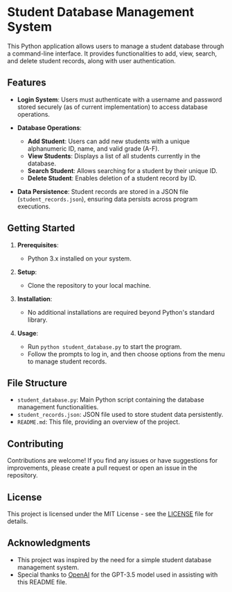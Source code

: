 # Student Database Management System

This Python application allows users to manage a student database through a command-line interface. It provides functionalities to add, view, search, and delete student records, along with user authentication.

## Features

- **Login System**: Users must authenticate with a username and password stored securely (as of current implementation) to access database operations.
  
- **Database Operations**:
  - **Add Student**: Users can add new students with a unique alphanumeric ID, name, and valid grade (A-F).
  - **View Students**: Displays a list of all students currently in the database.
  - **Search Student**: Allows searching for a student by their unique ID.
  - **Delete Student**: Enables deletion of a student record by ID.
  
- **Data Persistence**: Student records are stored in a JSON file (`student_records.json`), ensuring data persists across program executions.

## Getting Started

1. **Prerequisites**:
   - Python 3.x installed on your system.
   
2. **Setup**:
   - Clone the repository to your local machine.

3. **Installation**:
   - No additional installations are required beyond Python's standard library.

4. **Usage**:
   - Run `python student_database.py` to start the program.
   - Follow the prompts to log in, and then choose options from the menu to manage student records.

## File Structure

- `student_database.py`: Main Python script containing the database management functionalities.
- `student_records.json`: JSON file used to store student data persistently.
- `README.md`: This file, providing an overview of the project.

## Contributing

Contributions are welcome! If you find any issues or have suggestions for improvements, please create a pull request or open an issue in the repository.

## License

This project is licensed under the MIT License - see the [LICENSE](LICENSE) file for details.

## Acknowledgments

- This project was inspired by the need for a simple student database management system.
- Special thanks to [OpenAI](https://www.openai.com/) for the GPT-3.5 model used in assisting with this README file.

